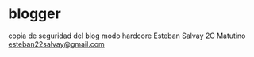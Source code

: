 # blogger
copia de seguridad del blog modo hardcore
Esteban Salvay
2C Matutino
esteban22salvay@gmail.com 
